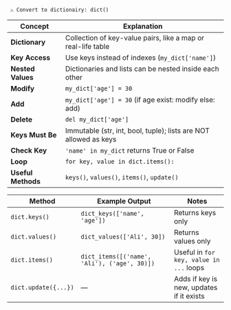 
     ⚠ Convert to dictionairy: dict()

| Concept            | Explanation                                                      |
| ------------------ | ---------------------------------------------------------------- |
| **Dictionary**     | Collection of key-value pairs, like a map or real-life table     |
| **Key Access**     | Use keys instead of indexes (`my_dict['name']`)                  |
| **Nested Values**  | Dictionaries and lists can be nested inside each other           |
| **Modify**         | `my_dict['age'] = 30`                                            |
| **Add**            | `my_dict['age'] = 30`      (if age exist: modify else: add)      |
| **Delete**         | `del my_dict['age']`                                             |
| **Keys Must Be**   | Immutable (str, int, bool, tuple); lists are NOT allowed as keys |
| **Check Key**      | `'name' in my_dict` returns True or False                        |
| **Loop**           | `for key, value in dict.items():`                                |
| **Useful Methods** | `keys()`, `values()`, `items()`, `update()`                      |


| Method               | Example Output                               | Notes                                    |
| -------------------- | -------------------------------------------- | ---------------------------------------- |
| `dict.keys()`        | `dict_keys(['name', 'age'])`                 | Returns keys only                        |
| `dict.values()`      | `dict_values(['Ali', 30])`                   | Returns values only                      |
| `dict.items()`       | `dict_items([('name', 'Ali'), ('age', 30)])` | Useful in `for key, value in ...` loops  |
| `dict.update({...})` | —                                            | Adds if key is new, updates if it exists |



